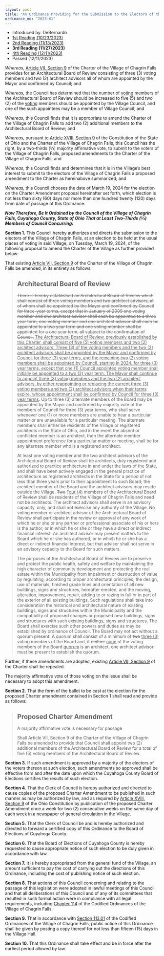 ```yaml
---
layout: post
title: "An Ordinance Providing for the Submission to the Electors of the Village of Chagrin Falls a Proposed Amendment to the Village Charter to Provide for Two (2) Additional Members to Be Appointed to the Architectural Board of Review"
ordinance_no: "2023-61"
---
```


- Introduced by: DeBernardo
- [1st Reading (10/23/2023)][CFO 2023-61]
- [2nd Reading (11/13/2023)][CFO 2023-61-2]
- **3rd Reading (11/27/2023)**
- [4th Reading (12/11/2023)][CFO 2023-61-4]
- Passed (12/11/2023)

_Whereas,_ [Article VII, Section 9][CFC 7.9] of the Charter of the Village of
Chagrin Falls provides for an Architectural Board of Review consisting of three
(3) voting members and two (2) architect advisors all of whom are appointed by
the Mayor and confirmed by Council; and

_Whereas,_ the Council has determined that the number of <ins>voting</ins>
members of the Architectural Board of Review should be increased to five (5) and
two (2) of the <ins>voting</ins> members should be appointed by the Village
Council, and one of <del>the</del> such appointees may be a member of Village
Council; and

_Whereas,_ this Council finds that it is appropriate to amend the Charter of the
Village of Chagrin Falls to add two (2) additional members to the Architectural
Board of Review; and

_Whereas,_ pursuant to [Article XVIII, Section 9][OC 18.9] of the Constitution
of the State of Ohio and the Charter of the Village of Chagrin Falls, this
Council has the right, by a two-thirds (⅔) majority affirmative vote, to submit
to the voters of the Village of Chagrin Falls, proposed amendments to the
Charter of the Village of Chagrin Falls; and

_Whereas,_ this Council finds and determines that it is in the Village’s best
interest to submit to the electors of the Village of Chagrin Falls a proposed
amendment to the Charter as hereinabove summarized; and

_Whereas,_ this Council chooses the date of March 19, 2024 for the election on
the Charter Amendment proposal hereinafter set forth, which election is not less
than sixty (60) days nor more than one hundred twenty (120) days from date of
passage of this Ordinance.

**_Now Therefore, Be It Ordained by the Council of the Village of Chagrin Falls,
Cuyahoga County, State of Ohio That at Least Two-Thirds (⅔) Members of Council
Concurring:_**

**Section 1.** This Council hereby authorizes and directs the submission to the
electors of the Village of Chagrin Falls, at an election to be held at the usual
places of voting in said Village, on Tuesday, March 19, 2024, of the following
proposal to amend the Charter of the Village as further provided below:

That existing [Article VII, Section 9][CFC 7.9] of the Charter of the Village of
Chagrin Falls be amended, in its entirety as follows:

> ## Architectural Board of Review
>
> <del>There is hereby established an Architectural Board of Review which shall
> consist of three voting members and two  architect advisors, all of whom shall
> be appointed by the Mayor and confirmed by Council for three-year terms,
> except that in January of 2009 one voting member and one architect advisor
> shall each be appointed to a three year term, one voting member and one
> architect advisor shall each be appointed to a two year term and one voting
> member shall be appointed for a one year term, all subject to the confirmation
> of Council.</del> <ins>The Architectural Board of Review, previously
> established by this Charter, shall consist of five (5) voting members and two
> (2) architect advisors. Three (3) of the voting members and the two (2)
> architect advisors shall be appointed by the Mayor and confirmed by Council
> for three (3) year terms, and the remaining two (2) voting members shall be
> appointed by Council, starting in 2024, for three (3) year terms, except that
> one (1) Council appointed voting member shall initially be appointed to a  two
> (2) year term. The Mayor shall continue to appoint three (3) voting members
> and the two (2) architect advisors, by either reappointing or replacing the
> current three (3) voting members and two (2) architect advisors when their
> terms expire, whose appointment shall be confirmed by Council for three (3)
> year terms</ins>. Up to three (3) alternate members of the Board may be
> appointed by the Mayor and confirmed by majority vote of the members of
> Council for three (3) year terms, who shall serve whenever one (1) or more
> members are unable to hear a particular matter or are unavailable for a
> particular meeting. The alternate members shall either be residents of the
> Village or registered architects in the State of Ohio, and in the event the
> absent or conflicted member is an architect, then the alternate member
> appointment preference for a particular matter or meeting, shall be for any
> alternate member who is a registered architect.
>
> At least one voting member and the two architect advisors of the Architectural
> Board of Review shall be architects, duly registered and authorized to
> practice architecture in and under the laws of the State, and shall have been
> actively engaged in the general practice of architecture as registered
> architects in the State for a period of not less than three years prior to
> their appointment to such Board; the architect member of the Board and the
> architect advisors may reside outside the Village. <del>Two</del> <ins>Four
> (4)</ins> members of the Architectural Board of Review shall be residents of
> the Village of Chagrin Falls and need not be architects. The architect
> advisors shall serve in an advisory capacity, only, and shall not exercise any
> authority of the Village. No voting member or architect advisor of the
> Architectural Board of Review shall participate in the review or approval of
> any work of which he or she or any partner or professional associate of his or
> hers is the author, or in which he or she or they have a direct or indirect
> financial interest. An architect advisor may present matters to the Board
> which he or she has authored, or in which he or she has a direct or indirect
> financial interest, but that advisor shall not serve in an advisory capacity
> to the Board for such matters.
>
> The purposes of the Architectural Board of Review are to preserve and protect
> the public health, safety and welfare by maintaining the high character of
> community development and protecting the real estate within the Municipality
> from impairment or destruction of value by regulating, according to proper
> architectural principles, the design, use of materials, finished grade lines
> and orientation of all new buildings, signs and structures, hereafter erected,
> and the moving, alteration, improvement, repair, adding to or razing in full
> or in part of the exterior of all existing buildings. Such regulations shall
> take into consideration the historical and architectural nature of existing
> buildings, signs and structures within the Municipality and the compatibility
> of proposed changes or proposed new buildings, signs and structures with such
> existing buildings, signs and structures. The Board shall exercise such other
> powers and duties as may be established by ordinance of Council. The Board may
> not act without a quorum present. A quorum shall consist of a minimum of
> <del>two</del> <ins>three (3)</ins> voting members of the Board and, if
> <del>neither</del> <ins>none</ins> of the voting members of the Board
> <ins>quorum</ins> is an architect, one architect advisor must be present to
> establish the quorum.

Further, if these amendments are adopted, existing [Article VII, Section 9][CFC
7.9] of the Charter shall be repealed.

The majority affirmative vote of those voting on the issue shall be necessary to
adopt this amendment.

**Section 2.** That the form of the ballot to be cast at the election for the
proposed Charter amendment contained in Section 1 shall read and provide as
follows:

> ## Proposed Charter Amendment
>
> A majority affirmative vote is necessary for passage
>
> Shall Article VII, Section 9 of the Charter of the Village of Chagrin Falls be
> amended to provide that Council shall appoint two (2) additional members of
> the Architectural Board of Review for a total of five (5) voting members of
> the Architectural Board of Review.

**Section 3.** If such amendment is approved by a majority of the electors of
the voters thereon at such election, such amendments so approved shall be
effective from and after the date upon which the Cuyahoga County Board of
Elections certifies the results of such election.

**Section 4.** That the Clerk of Council is hereby authorized and directed to
cause copies of the proposed Charter Amendment to be published in such manner as
may be authorized by law, and as required by [Article XVIII, Section 9][OC 18.9]
of the Ohio Constitution by publication of the proposed Charter Amendment once a
week for two (2) consecutive weeks on the same day of each week in a newspaper
of general circulation in the Village.

**Section 5.** That the Clerk of Council be and is hereby authorized and
directed to forward a certified copy of this Ordinance to the Board of Elections
of Cuyahoga County.

**Section 6.** That the Board of Elections of Cuyahoga County is hereby
requested to cause appropriate notice of such election to be duly given in
accordance with law.

**Section 7.** It is hereby appropriated from the general fund of the Village,
an amount sufficient to pay the cost of carrying out the directions of this
Ordinance, including the cost of publishing notice of such election.

**Section 8.** That actions of this Council concerning and relating to the
passage of this legislation were adopted in lawful meetings of this Council and
that all deliberations of this Council and of any of its committees that
resulted in such formal action were in compliance with all legal requirements,
including [Chapter 114][CFCO 114] of the Codified Ordinances of the Village of
Chagrin Falls.

**Section 9.** That in accordance with [Section 113.01][CFCO 113.01] of the
Codified Ordinances of the Village of Chagrin Falls, public notice of this
Ordinance shall be given by posting a copy thereof for not less than fifteen
(15) days in the Village Hall.

**Section 10.** That this Ordinance shall take effect and be in force after the
earliest period allowed by law.

[CFC 7.9]:</articles/article-vii-administrative-officers-departments-boards-and-commissions/#section-vii-9-architectural-board-of-review>
[CFCO 113.01]:</chapters/chapter-113-ordinances-and-resolutions/#11301-publication-and-posting>
[CFCO 114]:</chapters/chapter-114-open-meetings>
[CFO 2023-61]:</ordinance-2023-61/>
[CFO 2023-61-2]:</ordinance-2023-61-2/>
[CFO 2023-61-4]:</ordinance-2023-61-4/>
[OC 18.9]:<https://codes.ohio.gov/ohio-constitution/section-18.9>
